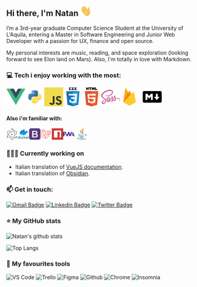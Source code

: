 ## Hi there, I'm Natan <img src="https://raw.githubusercontent.com/NatanCieplinski/NatanCieplinski/master/wave.gif" width="30px">

I’m a 3rd-year graduate Computer Science Student at the University of L'Aquila, entering a Master in Software Engineering and Junior Web Developer with a passion for UX, finance and open source.

My personal interests are music, reading, and space exploration (looking forward to see Elon land on Mars). Also, I'm totally in love with Markdown.

### 💻  Tech i enjoy working with the most:
<img src="https://raw.githubusercontent.com/github/explore/80688e429a7d4ef2fca1e82350fe8e3517d3494d/topics/vue/vue.png" width="50px"><img src="https://raw.githubusercontent.com/github/explore/80688e429a7d4ef2fca1e82350fe8e3517d3494d/topics/python/python.png" width="50px"><img src="https://raw.githubusercontent.com/github/explore/80688e429a7d4ef2fca1e82350fe8e3517d3494d/topics/javascript/javascript.png" width="50px"><img src="https://raw.githubusercontent.com/github/explore/80688e429a7d4ef2fca1e82350fe8e3517d3494d/topics/css/css.png" width="50px"><img src="https://raw.githubusercontent.com/github/explore/80688e429a7d4ef2fca1e82350fe8e3517d3494d/topics/html/html.png" width="50px"><img src="https://raw.githubusercontent.com/github/explore/80688e429a7d4ef2fca1e82350fe8e3517d3494d/topics/sass/sass.png" width="50px"><img src="https://raw.githubusercontent.com/github/explore/80688e429a7d4ef2fca1e82350fe8e3517d3494d/topics/firebase/firebase.png" width="50px"><img src="https://raw.githubusercontent.com/github/explore/80688e429a7d4ef2fca1e82350fe8e3517d3494d/topics/markdown/markdown.png" width="50px" style="margin-left:10px;">

#### Also i'm familiar with:
<img src="https://raw.githubusercontent.com/github/explore/80688e429a7d4ef2fca1e82350fe8e3517d3494d/topics/electron/electron.png" width="30px"><img src="https://raw.githubusercontent.com/github/explore/80688e429a7d4ef2fca1e82350fe8e3517d3494d/topics/docker/docker.png" width="30px"><img src="https://raw.githubusercontent.com/github/explore/80688e429a7d4ef2fca1e82350fe8e3517d3494d/topics/bootstrap/bootstrap.png" width="30px"><img src="https://raw.githubusercontent.com/github/explore/56a826d05cf762b2b50ecbe7d492a839b04f3fbf/topics/laravel/laravel.png" width="30px"><img src="https://raw.githubusercontent.com/github/explore/80688e429a7d4ef2fca1e82350fe8e3517d3494d/topics/npm/npm.png" width="30px"><img src="https://raw.githubusercontent.com/github/explore/80688e429a7d4ef2fca1e82350fe8e3517d3494d/topics/pwa/pwa.png" width="30px">
<img src="https://raw.githubusercontent.com/github/explore/80688e429a7d4ef2fca1e82350fe8e3517d3494d/topics/java/java.png" width="30px">


### 👨🏼‍💻  Currently working on
- Italian translation of [VueJS documentation](https://vuejs.org/).
- Italian translation of [Obsidian](https://obsidian.md/).


### 📫  Get in touch:
[![Gmail Badge](https://img.shields.io/badge/-natan.cieplinski.developer@gmail.com-c14438?style=flat&logo=Gmail&logoColor=white)](mailto:natan.cieplinski.developer@gmail.com "Connect via Email")
[![Linkedin Badge](https://img.shields.io/badge/-Natan%20Cieplinski-0072b1?style=flat&logo=Linkedin&logoColor=white)](https://www.linkedin.com/in/natancieplinski/ "Connect on LinkedIn")
[![Twitter Badge](https://img.shields.io/badge/-@NatanCieplinski-00acee?style=flat&logo=Twitter&logoColor=white)](https://twitter.com/intent/follow?screen_name=NatanCieplinski "Follow on Twitter")


### ⭐️  My GitHub stats
![Natan's github stats](https://github-readme-stats.vercel.app/api?username=NatanCieplinski)

![Top Langs](https://github-readme-stats.vercel.app/api/top-langs/?username=NatanCieplinski&layout=compact&hide=dockerfile,php,shell)


### 📐  My favourites tools
![VS Code](https://img.shields.io/badge/-VS%20Code-000000?&logoColor=blue&logo=visual-studio-code)
![Trello](https://img.shields.io/badge/-Trello-007ACC?&logo=Trello)
![Figma](https://img.shields.io/badge/-Figma-000000?&logo=Figma)
![Github](https://img.shields.io/badge/-Github-000000?&logo=Github)
![Chrome](https://img.shields.io/badge/-Chrome-FFFFFF?&logo=google-chrome)
![Insomnia](https://img.shields.io/badge/-Insomnia-6300D6?&logo=Insomnia)
